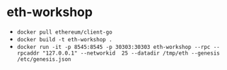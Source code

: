 # eth-workshop

- `docker pull ethereum/client-go`
- `docker build -t eth-workshop .`
- `docker run -it -p 8545:8545 -p 30303:30303 eth-workshop --rpc --rpcaddr "127.0.0.1" --networkid  25 --datadir /tmp/eth --genesis /etc/genesis.json`
